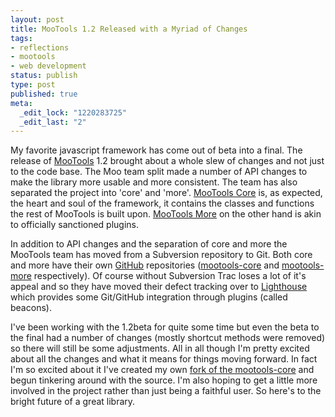 ```yaml
--- 
layout: post
title: MooTools 1.2 Released with a Myriad of Changes
tags: 
- reflections
- mootools
- web development
status: publish
type: post
published: true
meta: 
  _edit_lock: "1220283725"
  _edit_last: "2"
---
```

My favorite javascript framework has come out of beta into a final. The release of <a href="http://mootools.net" title="MooTools">MooTools</a> 1.2 brought about a whole slew of changes and not just to the code base. The Moo team split made a number of API changes to make the library more usable and more consistent. The team has also separated the project into 'core' and 'more'. <a href="http://mootools.net/core" title="MooTools 1.2 Core Builder">MooTools Core</a> is, as expected, the heart and soul of the framework, it contains the classes and functions the rest of MooTools is built upon. <a href="http://mootools.net/more" title="MooTools 1.2 More Builder">MooTools More</a> on the other hand is akin to officially sanctioned plugins.

In addition to API changes and the separation of core and more the MooTools team has moved from a Subversion repository to Git. Both core and more have their own <a href="http://github.com/" title="GitHub">GitHub</a> repositories (<a href="https://github.com/mootools/mootools-core/tree" title="Core">mootools-core</a> and <a href="https://github.com/mootools/mootools-more/tree" title="More">mootools-more</a> respectively). Of course without Subversion Trac loses a lot of it's appeal and so they have moved their defect tracking over to <a href="http://mootools.lighthouseapp.com/" title="Lighthouse">Lighthouse</a> which provides some Git/GitHub integration through plugins (called beacons).

I've been working with the 1.2beta for quite some time but even the beta to the final had a number of changes (mostly shortcut methods were removed) so there will still be some adjustments. All in all though I'm pretty excited about all the changes and what it means for things moving forward. In fact I'm so excited about it I've created my own <a href="https://github.com/bryanjswift/mootools-core/tree" title="bryanjswift mootools-core">fork of the mootools-core</a> and begun tinkering around with the source. I'm also hoping to get a little more involved in the project rather than just being a faithful user. So here's to the bright future of a great library.
